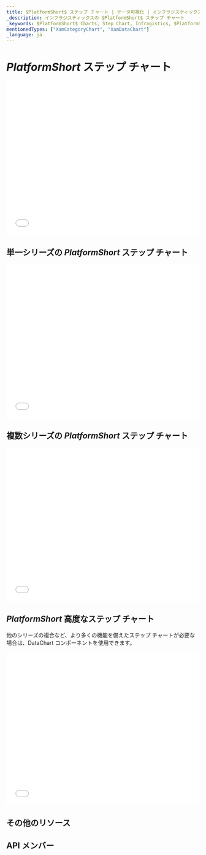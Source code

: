 ```yaml
---
title: $PlatformShort$ ステップ チャート | データ可視化 | インフラジスティックス
_description: インフラジスティックスの $PlatformShort$ ステップ チャート
_keywords: $PlatformShort$ Charts, Step Chart, Infragistics, $PlatformShort$ チャート, ステップ チャート, インフラジスティックス
mentionedTypes: ["XamCategoryChart", "XamDataChart"]
_language: ja
---
```

# $PlatformShort$ ステップ チャート

<!-- TODO add introduction with info about using category-chart with the chartType property set to Step -->

<div class="sample-container loading" style="height: 400px">
    <iframe id="cc-chart-with-legend" src='{environment:dvDemosBaseUrl}/charts/category-chart-step-line-with-legend' width="100%" height="100%" seamless frameBorder="0" onload="onXPlatSampleIframeContentLoaded(this);" alt="凡例付きの $PlatformShort$ ステップ折れ線チャート"></iframe>
</div>

<div class="divider--half"></div>

## 単一シリーズの $PlatformShort$ ステップ チャート

<div class="sample-container loading" style="height: 400px">
    <iframe id="cc-chart-with-legend" src='{environment:dvDemosBaseUrl}/charts/category-chart-step-line-single-source' width="100%" height="100%" seamless frameBorder="0" onload="onXPlatSampleIframeContentLoaded(this);" alt="単一シリーズの $PlatformShort$ ステップ折れ線チャート"></iframe>
</div>

<div class="divider--half"></div>

## 複数シリーズの $PlatformShort$ ステップ チャート

<div class="sample-container loading" style="height: 400px">
    <iframe id="cc-chart-with-legend" src='{environment:dvDemosBaseUrl}/charts/category-chart-step-line-multiple-sources' width="100%" height="100%" seamless frameBorder="0" onload="onXPlatSampleIframeContentLoaded(this);" alt="複数シリーズの $PlatformShort$ ステップ折れ線チャート"></iframe>
</div>

<div class="divider--half"></div>

## $PlatformShort$ 高度なステップ チャート

他のシリーズの複合など、より多くの機能を備えたステップ チャートが必要な場合は、DataChart コンポーネントを使用できます。

<div class="sample-container loading" style="height: 400px">
    <iframe id="cc-chart-with-legend" src='{environment:dvDemosBaseUrl}/charts/category-chart-step-line-styling' width="100%" height="100%" seamless frameBorder="0" onload="onXPlatSampleIframeContentLoaded(this);" alt="$PlatformShort$ ステップ折れ線チャートのスタイル設定"></iframe>
</div>

<div class="divider--half"></div>


## その他のリソース
<!-- TODO list topic links related to this topic -->

## API メンバー
<!-- TODO list API links used in this topic -->

